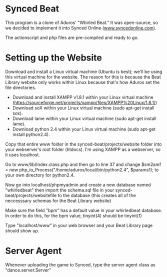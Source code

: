 # Synced Beat
This program is a clone of Aduros' "Whirled Beat." 
It was open-source, so we decided to implement it into Synced Online (www.syncedonline.com).

The actionscript and php files are pre-compiled and ready to go.

# Setting up the Website
Download and install a Linux virtual machine (Ubuntu is best); we'll be using this virtual machine for the website. The reason for this is because the Beat Library website only works within Linux because that's how Aduros set the file directories.

- Download and install XAMPP v1.8.1 within your Linux virtual machine (https://sourceforge.net/projects/xampp/files/XAMPP%20Linux/1.8.1/)
- Download soX within your Linux virtual machine (sudo apt-get install sox).
- Download lame within your Linux virtual machine (sudo apt-get install lame).
- Download python 2.4 within your Linux virtual machine (sudo apt-get install python2.4).

Copy that entire www folder in the synced-beat/projects/website folder into your webserver's root folder (htdocs). I'm using XAMPP as a webserver, so it uses localhost. 

Go to www/lib/Index.class.php and then go to line 37 and change 
$sm2amf = new php_io_Process("/home/aduros/local/bin/python2.4", $params1); to your own directory for python2.4.

Now go into localhost/phpmyadmin and create a new database named "whirledbeat" then import the schema.sql file in your synced-beat/projects/websitefile to the database (this creates all of the neccesssary schemas for the Beat Library website)

Make sure the field "bpm" has a default value in your whirledbeat database. In order to do this, for the bpm value, tinyint(4) should be tinyint(1)

Type "localhost/www" in your web browser and your Beat Library page should show up.

# Server Agent
Whenever uploading the game to Synced, type the server agent class as "dance.server.Server"


